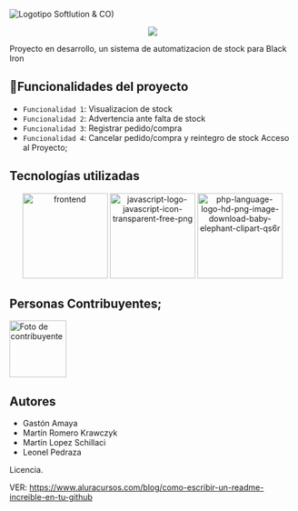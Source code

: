 ![Logotipo Softlution & CO)](https://github.com/user-attachments/assets/4dc8180c-d971-4f43-a982-1674b3cf585b)


<p align="center">
<img src="https://img.shields.io/badge/STATUS-EN%20DESAROLLO-green">
</p>

Proyecto en desarrollo, un sistema de automatizacion de stock para Black Iron

## :hammer:Funcionalidades del proyecto
- `Funcionalidad 1`: Visualizacion de stock
- `Funcionalidad 2`: Advertencia ante falta de stock
- `Funcionalidad 3`: Registrar pedido/compra
- `Funcionalidad 4`: Cancelar pedido/compra y reintegro de stock 
Acceso al Proyecto;
## Tecnologías utilizadas

<p align="center">
  <img width="150" height="150" alt="frontend" src="https://github.com/user-attachments/assets/bf21544b-c7a7-40c7-b402-2c7d21b3928b" />
  <img width="150" height="150" alt="javascript-logo-javascript-icon-transparent-free-png" src="https://github.com/user-attachments/assets/a2540c70-46c0-4286-8432-12383e0356a4" />
  <img width="150" height="150" alt="php-language-logo-hd-png-image-download-baby-elephant-clipart-qs6r" src="https://github.com/user-attachments/assets/f95035ec-8188-4241-a267-abc19f3c024e" />

</p>

## Personas Contribuyentes;
<a href="https://github.com/chispamaya/SoftLution-CO/graphs/contributors">
 <a href="https://github.com/chispamaya/SoftLution-CO/graphs/contributors">
  <img src="https://github.com/user-attachments/assets/58251b39-fee5-466f-87cb-3f37fc61dad2" alt="Foto de contribuyente" height="100"/>
</a>



## Autores

- Gastón Amaya
- Martín Romero Krawczyk
- Martín Lopez Schillaci
- Leonel Pedraza

Licencia.

VER: https://www.aluracursos.com/blog/como-escribir-un-readme-increible-en-tu-github
